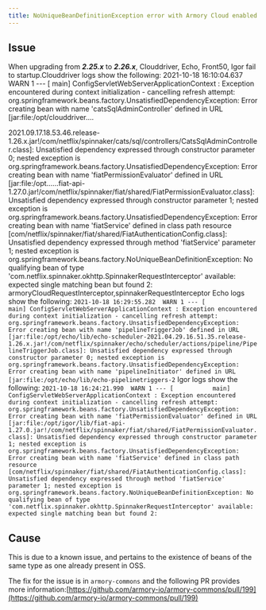 ```yaml
---
title: NoUniqueBeanDefinitionException error with Armory Cloud enabled
---
```


## Issue
When upgrading from ***2.25.x*** to ***2.26.x***, Clouddriver, Echo, Front50, Igor fail to startup.Clouddriver logs show the following:
2021-10-18 16:10:04.637  WARN 1 --- [           main] ConfigServletWebServerApplicationContext : Exception encountered during context initialization - cancelling refresh attempt: org.springframework.beans.factory.UnsatisfiedDependencyException: Error creating bean with name 'catsSqlAdminController' defined in URL [jar:file:/opt/clouddriver....


2021.09.17.18.53.46.release-1.26.x.jar!/com/netflix/spinnaker/cats/sql/controllers/CatsSqlAdminController.class]: Unsatisfied dependency expressed through constructor parameter 0; nested exception is org.springframework.beans.factory.UnsatisfiedDependencyException: Error creating bean with name 'fiatPermissionEvaluator' defined in URL [jar:file:/opt......fiat-api-1.27.0.jar!/com/netflix/spinnaker/fiat/shared/FiatPermissionEvaluator.class]: Unsatisfied dependency expressed through constructor parameter 1; nested exception is org.springframework.beans.factory.UnsatisfiedDependencyException: Error creating bean with name 'fiatService' defined in class path resource [com/netflix/spinnaker/fiat/shared/FiatAuthenticationConfig.class]: Unsatisfied dependency expressed through method 'fiatService' parameter 1; nested exception is org.springframework.beans.factory.NoUniqueBeanDefinitionException: No qualifying bean of type 'com.netflix.spinnaker.okhttp.SpinnakerRequestInterceptor' available: expected single matching bean but found 2: armoryCloudRequestInterceptor,spinnakerRequestInterceptor
Echo logs show the following:
```2021-10-18 16:29:55.282  WARN 1 --- [           main] ConfigServletWebServerApplicationContext : Exception encountered during context initialization - cancelling refresh attempt: org.springframework.beans.factory.UnsatisfiedDependencyException: Error creating bean with name 'pipelineTriggerJob' defined in URL [jar:file:/opt/echo/lib/echo-scheduler-2021.04.29.16.51.35.release-1.26.x.jar!/com/netflix/spinnaker/echo/scheduler/actions/pipeline/PipelineTriggerJob.class]: Unsatisfied dependency expressed through constructor parameter 0; nested exception is org.springframework.beans.factory.UnsatisfiedDependencyException: Error creating bean with name 'pipelineInitiator' defined in URL [jar:file:/opt/echo/lib/echo-pipelinetriggers-2```
Igor logs show the following:
```2021-10-18 16:24:21.990  WARN 1 --- [           main] ConfigServletWebServerApplicationContext : Exception encountered during context initialization - cancelling refresh attempt: org.springframework.beans.factory.UnsatisfiedDependencyException: Error creating bean with name 'fiatPermissionEvaluator' defined in URL [jar:file:/opt/igor/lib/fiat-api-1.27.0.jar!/com/netflix/spinnaker/fiat/shared/FiatPermissionEvaluator.class]: Unsatisfied dependency expressed through constructor parameter 1; nested exception is org.springframework.beans.factory.UnsatisfiedDependencyException: Error creating bean with name 'fiatService' defined in class path resource [com/netflix/spinnaker/fiat/shared/FiatAuthenticationConfig.class]: Unsatisfied dependency expressed through method 'fiatService' parameter 1; nested exception is org.springframework.beans.factory.NoUniqueBeanDefinitionException: No qualifying bean of type 'com.netflix.spinnaker.okhttp.SpinnakerRequestInterceptor' available: expected single matching bean but found 2: ```


## Cause
This is due to a known issue, and pertains to the existence of beans of the same type as one already present in OSS.  

The fix for the issue is in ```armory-commons``` and the following PR provides more information:[https://github.com/armory-io/armory-commons/pull/199](https://github.com/armory-io/armory-commons/pull/199)

